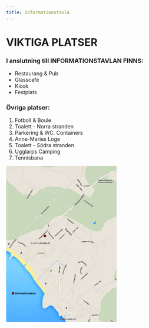 ```yaml
---
title: Informationstavla
---
```

<h1>VIKTIGA PLATSER</h1>
<div class="float-left">
<h3>I anslutning till INFORMATIONSTAVLAN FINNS:</h3>
<ul>
 	<li>Restaurang &amp; Pub</li>
 	<li>Glasscafe</li>
 	<li>Kiosk</li>
 	<li>Festplats</li>
</ul>
<h3>Övriga platser:</h3>
<ol>
 	<li>Fotboll &amp; Boule</li>
 	<li>Toalett - Norra stranden</li>
 	<li>Parkering &amp; WC. Containers</li>
 	<li>Anne-Maries Loge</li>
 	<li>Toalett - Södra stranden</li>
 	<li>Ugglarps Camping</li>
 	<li>Tennisbana</li>
</ol>
</div>
<a class="float-right" href="/assets/images/map_21.jpg"><img class="float-right" width="300" alt="map_2" src="/assets/images/map_21.jpg" /></a>
